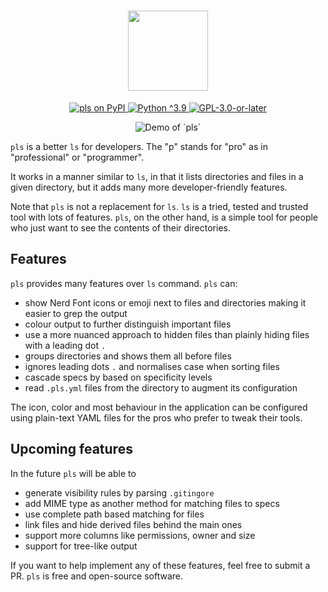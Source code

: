 <h1 align="center">
  <img height="128px" src="https://raw.githubusercontent.com/dhruvkb/pls/main/readme_assets/pls.svg"/>
</h1>

<p align="center">
  <a href="https://pypi.org/project/pls/">
    <img src="https://img.shields.io/pypi/v/pls" alt="pls on PyPI"/>
  </a>
  <a href="https://www.python.org">
    <img src="https://img.shields.io/pypi/pyversions/pls" alt="Python ^3.9"/>
  </a>
  <a href="https://github.com/dhruvkb/pls/blob/main/LICENSE">
    <img src="https://img.shields.io/pypi/l/pls" alt="GPL-3.0-or-later"/>
  </a>
</p>

<p align="center">
  <img src="https://raw.githubusercontent.com/dhruvkb/pls/main/readme_assets/demo.png" alt="Demo of `pls`"/>
</p>

`pls` is a better `ls` for developers. The "p" stands for "pro" as in "professional" or "programmer".

It works in a manner similar to `ls`, in  that it lists directories and files in a given directory, but it adds many more developer-friendly features.

Note that `pls` is not a replacement for `ls`. `ls` is a tried, tested and trusted tool with lots of features. `pls`, on the other hand, is a simple tool for people who just want to see the contents of their directories.

## Features

`pls` provides many features over  `ls` command. `pls` can:

- show Nerd Font icons or emoji next to files and directories making it easier to grep the output
- colour output to further distinguish important files
- use a more nuanced approach to hidden files than plainly hiding files with a leading dot `.`
- groups directories and shows them all before files
- ignores leading dots `.` and normalises case when sorting files
- cascade specs by based on specificity levels
- read `.pls.yml` files from the directory to augment its configuration

The icon, color and most behaviour in the application can be configured using plain-text YAML files for the pros who prefer to tweak their tools.

## Upcoming features

In the future `pls` will be able to

- generate visibility rules by parsing `.gitingore`
- add MIME type as another method for matching files to specs
- use complete path based matching for files
- link files and hide derived files behind the main ones
- support more columns like permissions, owner and size
- support for tree-like output

If you want to help implement any of these features, feel free to submit a PR. `pls` is free and open-source software.
